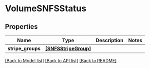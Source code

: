# VolumeSNFSStatus


## Properties
Name | Type | Description | Notes
------------ | ------------- | ------------- | -------------
**stripe_groups** | [**[SNFSStripeGroup]**](SNFSStripeGroup.md) |  | 

[[Back to Model list]](../#documentation-for-models) [[Back to API list]](../#documentation-for-api-endpoints) [[Back to README]](../)


